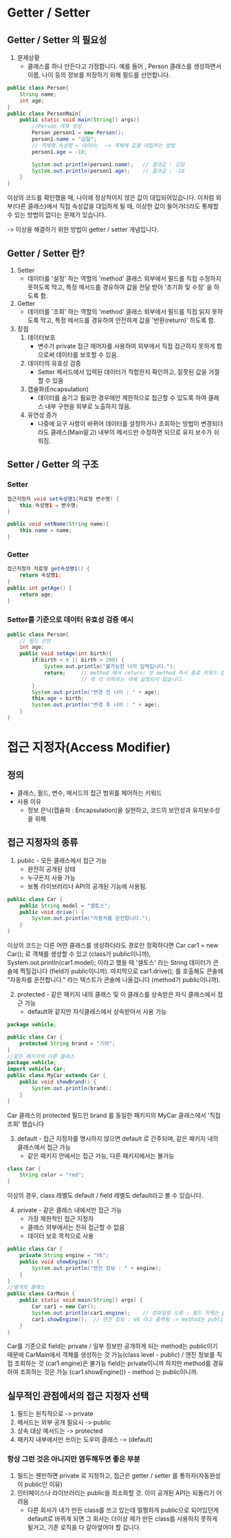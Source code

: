 # Getter / Setter
## Getter / Setter 의 필요성
1. 문제상황
   - 클래스를 하나 만든다고 가정합니다. 예를 들어 , Person 클래스를 생성하면서 이름, 나이 등의 정보를
   저장하기 위해 필드를 선언합니다.
```java
public class Person{
    String name;
    int age;
}
public class PersonMain{
    public static void main(String[] args){
        //Person 객체 생성
        Person person1 = new Person();
        person1.name = "김일";   
        // 객체명.속성명 = 데이터;  -> 객체에 값을 대입하는 방법
        person1.age = -10;

        System.out.println(person1.name);   // 결과값 : 김일
        System.out.println(person1.age);    // 결과값 : -10
    }
}
```
이상의 코드를 확인했을 때, 나이에 정상적이지 않은 값이 대입되어있습니다. 이처럼 외부(다른 클래스)에서
직접 속성값을 대입하게 될 때, 이상한 값이 들어가더라도 통제할 수 있는 방법이 없다는 문제가 있습니다.

-> 이상을 해결하기 위한 방법이 getter / setter 개념입니다.

## Getter / Setter 란?
1. Setter
    - 데이터를 '설정' 하는 역할의 'method' 클래스 외부에서 필드를 직접 수정하지 못하도록 막고,
    특정 메서드를 경유하여 값을 전달 받아 '초기화 및 수정' 을 하도록 함.
2. Getter
    - 데이터를 '조회' 하는 역할의 'method' 클래스 외부에서 필드를 직접 읽지 못하도록 막고,
    특정 메서드를 경유하여 안전하게 값을 '반환(return)' 하도록 함.
3. 장점
    1. 데이터보호
       - 변수가 private 접근 제어자를 사용하여 외부에서 직접 접근하지 못하게 함으로써 데이터를
       보호할 수 있음.
    2. 데이터의 유효성 검증
        - Setter 메서드에서 입력된 데이터가 적합한지 확인하고, 잘못된 값을 거절할 수 있음
    3. 캡슐화(Encapsulation)
        - 데이터를 숨기고 필요한 경우에만 제한적으로 접근할 수 있도록 하여 클래스 내부 구현을
        외부로 노출하지 않음.
    4. 유연성 증가
        - 나중에 요구 사항이 바뀌어 데이터를 설정하거나 조회하는 방법이 변경되더라도 클래스(Main말고)
        내부의 메서드만 수정하면 되므로 유지 보수가 쉬워짐.
## Setter / Getter 의 구조
### Setter

```java
접근지정자 void set속성명1(자료형 변수명) {
    this.속성명1 = 변수명;
}

public void setName(String name){
    this.name = name;
}
```
### Getter
```java
접근지정자 자료형 get속성명1() {
    return 속성명1;
}
public int getAge() {
    return age;
}

```
### Setter를 기준으로 데이터 유효성 검증 예시
```java
public class Person{
    // 필드 선언
    int age;
    public void setAge(int birth){
        if(birth < 0 || birth > 200) {
            System.out.println("불가능한 나이 입력입니다.");
            return;     // method 에서 return; 은 method 즉시 종료 키워드 입니다.
                        // 즉 이 이하로는 아예 실행되지 않습니다.
        }
        System.out.println("변경 전 나이 : " + age);
        this.age = birth;
        System.out.println("변경 후 나이 : " + age);
    }
}
```

# 접근 지정자(Access Modifier)
## 정의
- 클래스, 필드, 변수, 메서드의 접근 범위를 제어하는 키워드
- 사용 이유
  - 정보 은닉(캡슐화 : Encapsulation)을 실현하고, 코드의 보안성과 유지보수성을 위해
## 접근 지정자의 종류
1. public - 모든 클래스에서 접근 가능
    - 완전히 공개된 상태
    - 누구든지 사용 가능
    - 보통 라이브러리나 API의 공개된 기능에 사용됨.
```java
public class Car {
    public String model = "셀토스";
    public void drive() {
        System.out.println("자동차를 운전합니다.");
    }
}
```
이상의 코드는 다른 어떤 클래스를 생성하더라도 경로만 정확하다면 Car car1 = new Car(); 로 객체를
생성할 수 있고 (class가 public이니까), System.out.println(car1.model); 이라고 했을 때
'셀토스' 라는 String 데이터가 콘솔에 찍힐겁니다 (field가 public이니까).
마지막으로 car1.drive(); 를 호출해도 콘솔에 "자동차를 운전합니다." 라는 텍스트가 콘솔에 나올겁니다
(method가 public이니까).

2. protected - 같은 패키지 내의 클래스 및 이 클래스를 상속받은 자식 클래스에서 접근 가능
    - default와 같지만 자식클래스에서 상속받아서 사용 가능
```java
package vehicle;

public class Car {
    protected String brand = "기아";
}
//같은 패키지의 다른 클래스
package vehicle;
import vehicle.Car;
public class MyCar extends Car {   
    public void showBrand() {
        System.out.println(brand);
    }
}
```
Car 클래스의 protected 필드인 brand 를 동일한 패키지의 MyCar 클래스에서 '직접 조회' 했습니다

3. default - 접근 지정자를 명시하지 않으면 default 로 간주되며, 같은 패키지 내의 클래스에서
             접근 가능
    - 같은 패키지 안에서는 접근 가능, 다른 패키지에서는 불가능
```java
class Car {
    String color = "red";
}
```
이상의 경우, class 레벨도 default / field 레벨도 default라고 볼 수 있습니다.

4. private - 같은 클래스 내에서만 접근 가능
    - 가장 제한적인 접근 지정자
    - 클래스 외부에서는 전혀 접근할 수 없음
    - 데이터 보호 목적으로 사용
```java
public class Car {
    private String engine = "V6";
    public void showEngine() {
        System.out.println("엔진 정보 : " + engine);
    }
}
//별개의 클래스
public class CarMain {
    public static void main(String[] args) {
        Car car1 = new Car();
        System.out.println(car1.engine);    // 컴파일링 오류 : 필드 자체는 private
        car1.showEngine();  // 엔진 정보 : V6 라고 출력됨 -> method는 public이기 때문
    }
}
```
Car를 기준으로 field는 private / 일부 정보만 공개하게 되는 method는 public이기 때문에
CarMain에서 객체를 생성하는 것 가능(class level - public) / 엔진 정보를 직접 조회하는 것
(car1.engine)은 불가능 field는 private이니까 하지만 method를 경유하여 조회하는 것은
가능 (car1.showEngine()) - method 는 public이니까.

## 실무적인 관점에서의 접근 지정자 선택
1. 필드는 원칙적으로 -> private
2. 메서드는 외부 공개 필요시 -> public
3. 상속 대상 메서드는 -> protected
4. 패키지 내부에서만 쓰이는 도우미 클래스 -> (default)
### 항상 그런 것은 아니지만 염두해두면 좋은 부분
1. 필드는 웬만하면 private 로 지정하고, 접근은 getter / setter 를 통하자(자동완성이 public인 이유)
2. 인터페이스나 라이브러리는 public을 최소화할 것. 이미 공개된 API는 되돌리기 어려움
    - 다른 회사가 내가 만든 class를 쓰고 있는데 멀쩡하게 public으로 되어있던게 default로 바뀌게 되면
      그 회사는 더이상 제가 만든 class를 사용하지 못하게 될거고, 기존 로직을 다 갈아엎어야 할 겁니다.